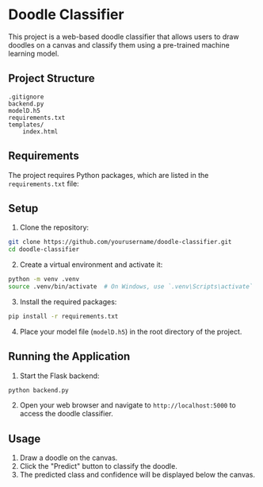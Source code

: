 # Doodle Classifier

This project is a web-based doodle classifier that allows users to draw doodles on a canvas and classify them using a pre-trained machine learning model.

## Project Structure

```
.gitignore
backend.py
modelD.h5
requirements.txt
templates/
    index.html
```

## Requirements

The project requires Python packages, which are listed in the `requirements.txt` file:

## Setup

1. Clone the repository:

```sh
git clone https://github.com/yourusername/doodle-classifier.git
cd doodle-classifier
```

2. Create a virtual environment and activate it:

```sh
python -m venv .venv
source .venv/bin/activate  # On Windows, use `.venv\Scripts\activate`
```

3. Install the required packages:

```sh
pip install -r requirements.txt
```

4. Place your model file (`modelD.h5`) in the root directory of the project.

## Running the Application

1. Start the Flask backend:

```sh
python backend.py
```

2. Open your web browser and navigate to `http://localhost:5000` to access the doodle classifier.

## Usage

1. Draw a doodle on the canvas.
2. Click the "Predict" button to classify the doodle.
3. The predicted class and confidence will be displayed below the canvas.
